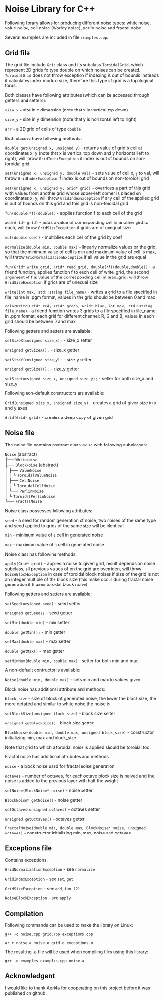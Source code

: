 # Noise Library for C++

Following library allows for producing different noise types: white noise, value noise, cell noise (Worley noise), perlin noise and fractal noise.

Several examples are included in file ```examples.cpp```.

## Grid file

The grid file include ```Grid``` class and its subclass ```ToroidalGrid```, which represent
2D grids fo type double on which noises can be created. ```ToroidalGrid``` does not throw exception if indexing is out of bounds insteads it calculates index modulo size, therefore this type of grid is a topological torus.

Both classes have following attributes (which can be accessed through getters and setters):

```size_x``` - size in x dimension (note that x is vertical top down)

```size_y``` - size in y dimension (note that y is horizontal left to right)

```arr``` - a 2D grid of cells of type ```double```

Both classes have following methods:

```double get(unsigned x, unsigned y)``` - returns value of grid's cell at coordinates x, y (note that x is vertical top down and y horizontal left to right), will throw ```GridIndexException``` if index is out of bounds on non-toroidal grid

```set(unsigned x, unsigned y, double val)``` - sets value of cell x, y to val, will throw ```GridIndexException``` if index is out of bounds on non-toroidal grid

```set(unsigned x, unsigned y, Grid* grid)``` - overrides a part of this grid with values from another grid whose upper-left corner is placed on coordinates x, y, will throw ```GridIndexException``` if any cell of the applied grid is out of bounds on this grid and this grid is non-toroidal grid

```fun(double(*f)(double))``` - applies function f to each cell of the grid

```add(Grid* grid)``` - adds a value of corresponding cell in another gird to each, will throw ```GridSizeException``` if grids are of unequal size

```mul(double coef)``` - multiplies each cell of the grid by coef

```normalize(double min, double max)``` - linearly normalize values on the grid, so that the minimum value of cell is min and maximum value of cell is max, will throw ```GridNormalizationException``` if all value in the grid are equal

```fun(Grid* write_grid, Grid* read_grid, double(*f)(double,double))``` - a friend function, applies function f to each cell of write_grid, the second argument of f is value of the corresponding cell in read_grid, will throw ```GridSizeException``` if grids are of unequal size 

```write(int max, std::string file_name)``` - writes a grid to a file specified in file_name in .pgm format, values in the grid should be between 0 and max

```colorWrite(Grid* red, Grid* green, Grid* blue, int max, std::string file_name)``` - a friend function writes 3 grids to a file specified in file_name in .ppm format, each grid for different channel: R, G and B, values in each grid should be between 0 and max

Following getters and setters are available:

```setSizeX(unsigned size_x);``` - size_x setter

```unsigned getSizeX();``` - size_x getter

```setSizeY(unsigned size_y);``` - size_y setter

```unsigned getSizeY();``` - size_y getter

```setSize(unsigned size_x, unsigned size_y);``` - setter for both size_x and size_y

Following non-default constructors are available:

```Grid(unsigned size_x, unsigned size_y)``` - creates a grid of given size in x and y axes

```Grid(Grid* grid)``` - creates a deep copy of given grid

## Noise file

The noise file contains abstract class ```Noise``` with following subclasses:

```Noise``` (abstract)  
├── ```WhiteNoise```  
├── ```BlockNoise``` (abstract)  
│   ├── ```ValueNoise```  
│   │    └ ```ToroidalValueNoise```  
│   ├── ```CellNoise```  
│   │    └ ```ToroidalCellNoise```  
│   └── ```PerlinNoise```  
│        └ ```ToroidalPerlinNoise```  
└── ```FractalNoise```

Noise class possesses following attributes:

```seed``` - a seed for random generation of noise, two noises of the same type and seed applied to grids of the same size will be identical

```min``` - minimum value of a cell in generated noise

```max``` - maximum value of a cell in generated noise

Noise class has following methods:

```apply(Grid* grid)``` - applies a noise to given grid, result depends on noise subclass, all previous values of on the grid are overriden, will throw ```NoiseBlockException``` in case of toroidal block noises if size of the grid is not an integer multiple of the block size (this make occur during fractal noise generation if ti uses toroidal block noise)

Following getters and setters are available:

```setSeed(unsigned seed)``` - seed setter

```unsigned getSeed()``` - seed getter

```setMin(double min)``` - min setter

```double getMin();``` - min getter

```setMax(double max)``` - max setter

```double getMax()``` - max getter

```setMinMax(double min, double max)``` - setter for both min and max

A non-default contructor is available:

```Noise(double min, double max)``` - sets min and max to values given

Block noise has additional attribute and methods:

```block_size``` - size of block of generated noise, the lower the block size, the more detailed and similar to white noise the noise is

```setBlockSize(unsigned block_size)``` - block size setter

```unsigned getBlockSize()``` - block size getter

```BlockNoise(double min, double max, unsigned block_size)``` - constructor initializing min, max and block_size

Note that grid to which a toroidal noise is applied should be toroidal too.

Fractal noise has additional attributes and methods:

```noise``` - a block noise used for fractal noise generation

```octaves``` - number of octaves, for each octave block size is halved and the noise is added to the previous layer with half the weight

```setNoise(BlockNoise* noise)``` - noise setter

```BlockNoise* getNoise()``` - noise getter

```setOctaves(unsigned octaves)``` - octaves setter

```unsigned getOctaves()``` - octaves getter

```FractalNoise(double min, double max, BlockNoise* noise, unsigned octaves)``` - constructor initializing min, max, noise and octaves

## Exceptions file

Contains exceptions.

```GridNormalizationException``` - see ```normalize```

```GridIndexException``` - see ```set```, ```get```

```GridSizeException``` - see ```add```, ```fun (2)```

```NoiseBlockException``` - see ```apply```

## Compilation

Following commands can be used to make the library on Linux:

```g++ -c noise.cpp grid.cpp exceptions.cpp```

```ar r noise.a noise.o grid.o exceptions.o```

The resulting .a file will be used when compiling files using this library:

```g++ -o examples examples.cpp noise.a```

## Acknowledgent

I would like to thank Aeri4a for cooperating on this project before it was published on github.
